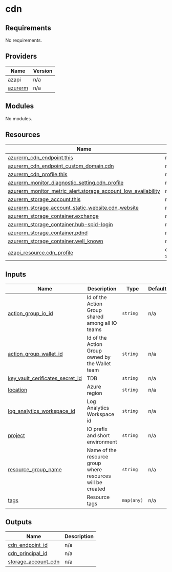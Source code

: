 # cdn

<!-- BEGIN_TF_DOCS -->
## Requirements

No requirements.

## Providers

| Name | Version |
|------|---------|
| <a name="provider_azapi"></a> [azapi](#provider\_azapi) | n/a |
| <a name="provider_azurerm"></a> [azurerm](#provider\_azurerm) | n/a |

## Modules

No modules.

## Resources

| Name | Type |
|------|------|
| [azurerm_cdn_endpoint.this](https://registry.terraform.io/providers/hashicorp/azurerm/latest/docs/resources/cdn_endpoint) | resource |
| [azurerm_cdn_endpoint_custom_domain.cdn](https://registry.terraform.io/providers/hashicorp/azurerm/latest/docs/resources/cdn_endpoint_custom_domain) | resource |
| [azurerm_cdn_profile.this](https://registry.terraform.io/providers/hashicorp/azurerm/latest/docs/resources/cdn_profile) | resource |
| [azurerm_monitor_diagnostic_setting.cdn_profile](https://registry.terraform.io/providers/hashicorp/azurerm/latest/docs/resources/monitor_diagnostic_setting) | resource |
| [azurerm_monitor_metric_alert.storage_account_low_availability](https://registry.terraform.io/providers/hashicorp/azurerm/latest/docs/resources/monitor_metric_alert) | resource |
| [azurerm_storage_account.this](https://registry.terraform.io/providers/hashicorp/azurerm/latest/docs/resources/storage_account) | resource |
| [azurerm_storage_account_static_website.cdn_website](https://registry.terraform.io/providers/hashicorp/azurerm/latest/docs/resources/storage_account_static_website) | resource |
| [azurerm_storage_container.exchange](https://registry.terraform.io/providers/hashicorp/azurerm/latest/docs/resources/storage_container) | resource |
| [azurerm_storage_container.hub-spid-login](https://registry.terraform.io/providers/hashicorp/azurerm/latest/docs/resources/storage_container) | resource |
| [azurerm_storage_container.pdnd](https://registry.terraform.io/providers/hashicorp/azurerm/latest/docs/resources/storage_container) | resource |
| [azurerm_storage_container.well_known](https://registry.terraform.io/providers/hashicorp/azurerm/latest/docs/resources/storage_container) | resource |
| [azapi_resource.cdn_profile](https://registry.terraform.io/providers/azure/azapi/latest/docs/data-sources/resource) | data source |

## Inputs

| Name | Description | Type | Default | Required |
|------|-------------|------|---------|:--------:|
| <a name="input_action_group_io_id"></a> [action\_group\_io\_id](#input\_action\_group\_io\_id) | Id of the Action Group shared among all IO teams | `string` | n/a | yes |
| <a name="input_action_group_wallet_id"></a> [action\_group\_wallet\_id](#input\_action\_group\_wallet\_id) | Id of the Action Group owned by the Wallet team | `string` | n/a | yes |
| <a name="input_key_vault_cerificates_secret_id"></a> [key\_vault\_cerificates\_secret\_id](#input\_key\_vault\_cerificates\_secret\_id) | TDB | `string` | n/a | yes |
| <a name="input_location"></a> [location](#input\_location) | Azure region | `string` | n/a | yes |
| <a name="input_log_analytics_workspace_id"></a> [log\_analytics\_workspace\_id](#input\_log\_analytics\_workspace\_id) | Log Analytics Workspace id | `string` | n/a | yes |
| <a name="input_project"></a> [project](#input\_project) | IO prefix and short environment | `string` | n/a | yes |
| <a name="input_resource_group_name"></a> [resource\_group\_name](#input\_resource\_group\_name) | Name of the resource group where resources will be created | `string` | n/a | yes |
| <a name="input_tags"></a> [tags](#input\_tags) | Resource tags | `map(any)` | n/a | yes |

## Outputs

| Name | Description |
|------|-------------|
| <a name="output_cdn_endpoint_id"></a> [cdn\_endpoint\_id](#output\_cdn\_endpoint\_id) | n/a |
| <a name="output_cdn_principal_id"></a> [cdn\_principal\_id](#output\_cdn\_principal\_id) | n/a |
| <a name="output_storage_account_cdn"></a> [storage\_account\_cdn](#output\_storage\_account\_cdn) | n/a |
<!-- END_TF_DOCS -->
